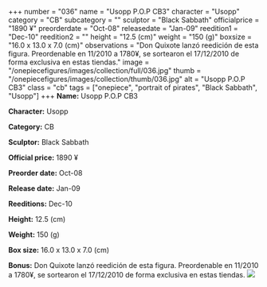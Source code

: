 +++
number = "036"
name = "Usopp P.O.P CB3"
character = "Usopp"
category = "CB"
subcategory = ""
sculptor = "Black Sabbath"
officialprice = "1890 ¥"
preorderdate = "Oct-08"
releasedate = "Jan-09"
reedition1 = "Dec-10"
reedition2 = ""
height = "12.5 (cm)"
weight = "150 (g)"
boxsize = "16.0 x 13.0 x 7.0 (cm)"
observations = "Don Quixote lanzó reedición de esta figura. Preordenable en 11/2010 a 1780¥, se sortearon el 17/12/2010 de forma exclusiva en estas tiendas."
image = "/onepiecefigures/images/collection/full/036.jpg"
thumb = "/onepiecefigures/images/collection/thumb/036.jpg"
alt = "Usopp P.O.P CB3"
class = "cb"
tags = ["onepiece", "portrait of pirates", "Black Sabbath", "Usopp"]
+++
**Name:** Usopp P.O.P CB3

**Character:** Usopp

**Category:** CB 

**Sculptor:** Black Sabbath

**Official price:** 1890 ¥

**Preorder date:** Oct-08

**Release date:** Jan-09

**Reeditions:** Dec-10

**Height:** 12.5 (cm)

**Weight:** 150 (g)

**Box size:** 16.0 x 13.0 x 7.0 (cm)

**Bonus:** Don Quixote lanzó reedición de esta figura. Preordenable en 11/2010 a 1780¥, se sortearon el 17/12/2010 de forma exclusiva en estas tiendas.
<img src="/onepiecefigures/images/collection/thumb/036.jpg">